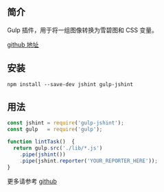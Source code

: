 ## 简介

Gulp 插件，用于将一组图像转换为雪碧图和 CSS 变量。

[github 地址](https://github.com/twolfson/gulp.spritesmith)

## 安装

```
npm install --save-dev jshint gulp-jshint
```

## 用法

```js
const jshint = require('gulp-jshint');
const gulp   = require('gulp');

function lintTask()  {
  return gulp.src('./lib/*.js')
    .pipe(jshint())
    .pipe(jshint.reporter('YOUR_REPORTER_HERE'));
}
```

更多请参考 [github](#)

